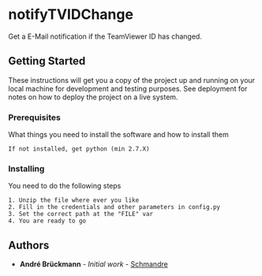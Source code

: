 # notifyTVIDChange

Get a E-Mail notification if the TeamViewer ID has changed.

## Getting Started

These instructions will get you a copy of the project up and running on your local machine for development and testing purposes. See deployment for notes on how to deploy the project on a live system.

### Prerequisites

What things you need to install the software and how to install them

```
If not installed, get python (min 2.7.X)
```

### Installing

You need to do the following steps

```
1. Unzip the file where ever you like
2. Fill in the credentials and other parameters in config.py
3. Set the correct path at the "FILE" var
4. You are ready to go
```

## Authors

* **André Brückmann** - *Initial work* - [Schmandre](https://github.com/Schmandre)
